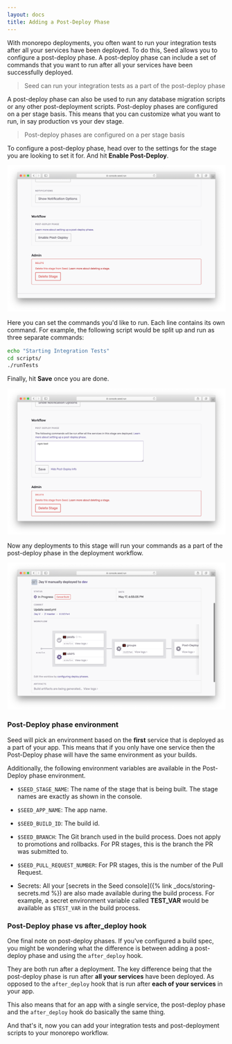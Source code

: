 ```yaml
---
layout: docs
title: Adding a Post-Deploy Phase
---
```


With monorepo deployments, you often want to run your integration tests after all your services have been deployed. To do this, Seed allows you to configure a post-deploy phase. A post-deploy phase can include a set of commands that you want to run after all your services have been successfully deployed.

> Seed can run your integration tests as a part of the post-deploy phase

A post-deploy phase can also be used to run any database migration scripts or any other post-deployment scripts. Post-deploy phases are configured on a per stage basis. This means that you can customize what you want to run, in say production vs your dev stage.

> Post-deploy phases are configured on a per stage basis

To configure a post-deploy phase, head over to the settings for the stage you are looking to set it for. And hit **Enable Post-Deploy**.

![Enable Post-Deploy Phase](/assets/docs/adding-a-post-deploy-phase/enable-post-deploy-phase.png)

Here you can set the commands you'd like to run. Each line contains its own command. For example, the following script would be split up and run as three separate commands:

``` bash
echo "Starting Integration Tests"
cd scripts/
./runTests
```

Finally, hit **Save** once you are done.

![Edit Post-Deploy Phase](/assets/docs/adding-a-post-deploy-phase/edit-post-deploy-phase.png)

Now any deployments to this stage will run your commands as a part of the post-deploy phase in the deployment workflow.

![Post-Deploy Phase in Deployment workflow](/assets/docs/adding-a-post-deploy-phase/post-deploy-phase-in-deployment-workflow.png)

### Post-Deploy phase environment

Seed will pick an environment based on the **first** service that is deployed as a part of your app. This means that if you only have one service then the Post-Deploy phase will have the same environment as your builds.

Additionally, the following environment variables are available in the Post-Deploy phase environment.

- `$SEED_STAGE_NAME`: The name of the stage that is being built. The stage names are exactly as shown in the console.
- `$SEED_APP_NAME`: The app name.
- `$SEED_BUILD_ID`: The build id.
- `$SEED_BRANCH`: The Git branch used in the build process. Does not apply to promotions and rollbacks. For PR stages, this is the branch the PR was submitted to.
- `$SEED_PULL_REQUEST_NUMBER`: For PR stages, this is the number of the Pull Request.

- Secrets: All your [secrets in the Seed console]({% link _docs/storing-secrets.md %}) are also made available during the build process. For example, a secret environment variable called **TEST_VAR** would be available as `$TEST_VAR` in the build process.

### Post-Deploy phase vs after_deploy hook

One final note on post-deploy phases. If you've configured a build spec, you might be wondering what the difference is between adding a post-deploy phase and using the `after_deploy` hook.

They are both run after a deployment. The key difference being that the post-deploy phase is run after **all your services** have been deployed. As opposed to the `after_deploy` hook that is run after **each of your services** in your app.

This also means that for an app with a single service, the post-deploy phase and the `after_deploy` hook do basically the same thing.

And that's it, now you can add your integration tests and post-deployment scripts to your monorepo workflow.

